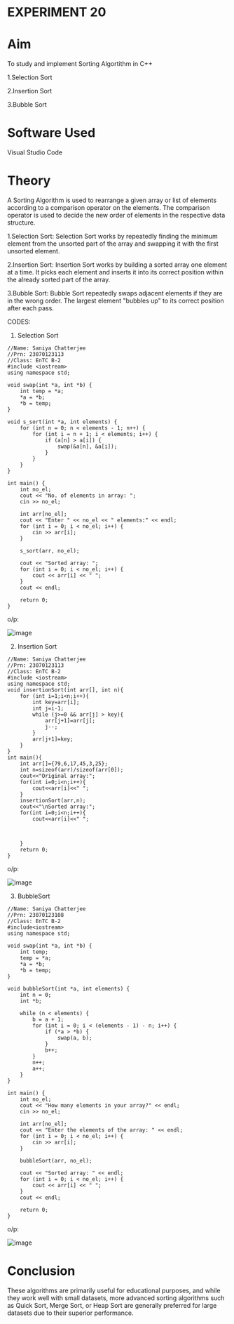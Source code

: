 # EXPERIMENT 20
# Aim
To study and implement Sorting Algortithm in C++

1.Selection Sort

2.Insertion Sort

3.Bubble Sort

# Software Used
Visual Studio Code
# Theory
A Sorting Algorithm is used to rearrange a given array or list of elements according to a comparison operator on the elements. The comparison operator is used to decide the new order of elements in the respective data structure.

1.Selection Sort:
Selection Sort works by repeatedly finding the minimum element from the unsorted part of the array and swapping it with the first unsorted element.

2.Insertion Sort:
Insertion Sort works by building a sorted array one element at a time. It picks each element and inserts it into its correct position within the already sorted part of the array.

3.Bubble Sort:
Bubble Sort repeatedly swaps adjacent elements if they are in the wrong order. The largest element "bubbles up" to its correct position after each pass.

CODES:

1. Selection Sort
```
//Name: Saniya Chatterjee
//Prn: 23070123113
//Class: EnTC B-2
#include <iostream>
using namespace std;

void swap(int *a, int *b) {
    int temp = *a;
    *a = *b;
    *b = temp;
}

void s_sort(int *a, int elements) {
    for (int n = 0; n < elements - 1; n++) {
        for (int i = n + 1; i < elements; i++) {
            if (a[n] > a[i]) {
                swap(&a[n], &a[i]);
            }
        }
    }
}

int main() {
    int no_el;
    cout << "No. of elements in array: ";
    cin >> no_el;

    int arr[no_el];
    cout << "Enter " << no_el << " elements:" << endl;
    for (int i = 0; i < no_el; i++) {
        cin >> arr[i];
    }

    s_sort(arr, no_el);

    cout << "Sorted array: ";
    for (int i = 0; i < no_el; i++) {
        cout << arr[i] << " ";
    }
    cout << endl;

    return 0;
}
```
o/p:

![image](https://github.com/user-attachments/assets/7ab2056f-7c9e-45aa-a77e-96347239e6d5)

2. Insertion Sort
```
//Name: Saniya Chatterjee
//Prn: 23070123113
//Class: EnTC B-2
#include <iostream>
using namespace std;
void insertionSort(int arr[], int n){
    for (int i=1;i<n;i++){
        int key=arr[i];
        int j=i-1;
        while (j>=0 && arr[j] > key){
            arr[j+1]=arr[j];
            j--;
        }
        arr[j+1]=key;
    }
}
int main(){
    int arr[]={79,6,17,45,3,25};
    int n=sizeof(arr)/sizeof(arr[0]);
    cout<<"Original array:";
    for(int i=0;i<n;i++){
        cout<<arr[i]<<" ";
    }
    insertionSort(arr,n);
    cout<<"\nSorted array:";
    for(int i=0;i<n;i++){
        cout<<arr[i]<<" ";


       
    }
    return 0;
}
```
o/p:

![image](https://github.com/user-attachments/assets/3e8e86a4-6466-4e97-bc85-c489e8cdcd74)

3. BubbleSort
```
//Name: Saniya Chatterjee
//Prn: 23070123108
//Class: EnTC B-2
#include<iostream>
using namespace std;

void swap(int *a, int *b) {
    int temp;
    temp = *a;
    *a = *b;
    *b = temp;
}

void bubbleSort(int *a, int elements) {
    int n = 0;
    int *b;

    while (n < elements) {
        b = a + 1;
        for (int i = 0; i < (elements - 1) - n; i++) {
            if (*a > *b) {
                swap(a, b);
            }
            b++;
        }
        n++;
        a++;
    }
}

int main() {
    int no_el;
    cout << "How many elements in your array?" << endl;
    cin >> no_el;

    int arr[no_el];
    cout << "Enter the elements of the array: " << endl;
    for (int i = 0; i < no_el; i++) {
        cin >> arr[i];
    }

    bubbleSort(arr, no_el);

    cout << "Sorted array: " << endl;
    for (int i = 0; i < no_el; i++) {
        cout << arr[i] << " ";
    }
    cout << endl;

    return 0;
}
```
o/p:

![image](https://github.com/user-attachments/assets/280393e1-e2c1-4729-8aa7-7e2b6b0fefd3)

# Conclusion
These algorithms are primarily useful for educational purposes, and while they work well with small datasets, more advanced sorting algorithms such as Quick Sort, Merge Sort, or Heap Sort are generally preferred for large datasets due to their superior performance.

